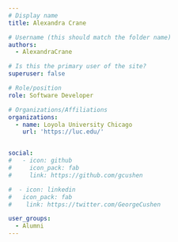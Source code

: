 ```yaml
---
# Display name
title: Alexandra Crane

# Username (this should match the folder name)
authors:
  - AlexandraCrane

# Is this the primary user of the site?
superuser: false

# Role/position
role: Software Developer

# Organizations/Affiliations
organizations:
  - name: Loyola University Chicago
    url: 'https://luc.edu/'


social:
#   - icon: github
#     icon_pack: fab
#     link: https://github.com/gcushen

#  - icon: linkedin
#   icon_pack: fab
#    link: https://twitter.com/GeorgeCushen

user_groups:
  - Alumni
---
```

